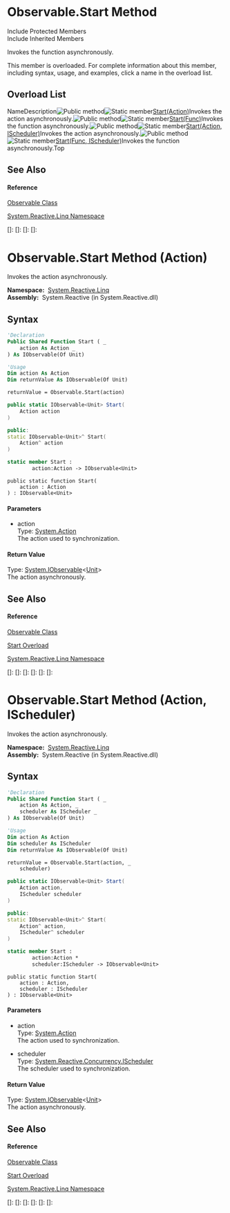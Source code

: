 # Observable.Start Method

Include Protected Members  
Include Inherited Members

Invokes the function asynchronously.

This member is overloaded. For complete information about this member, including syntax, usage, and examples, click a name in the overload list.

## Overload List

NameDescription![Public method](images\Hh303103.pubmethod(en-us,VS.103).gif "Public method")![Static member](images\Hh244319.static(en-us,VS.103).gif "Static member")[Start(Action)](https://msdn.microsoft.com/en-us/library/m:system.reactive.linq.observable.start(system.action)(v=VS.103))Invokes the action asynchronously.![Public method](images\Hh303103.pubmethod(en-us,VS.103).gif "Public method")![Static member](images\Hh244319.static(en-us,VS.103).gif "Static member")[Start<TSource>(Func<TSource>)](https://msdn.microsoft.com/en-us/library/m:system.reactive.linq.observable.start%60%601(system.func%7b%60%600%7d)(v=VS.103))Invokes the function asynchronously.![Public method](images\Hh303103.pubmethod(en-us,VS.103).gif "Public method")![Static member](images\Hh244319.static(en-us,VS.103).gif "Static member")[Start(Action, IScheduler)](https://msdn.microsoft.com/en-us/library/m:system.reactive.linq.observable.start(system.action%2csystem.reactive.concurrency.ischeduler)(v=VS.103))Invokes the action asynchronously.![Public method](images\Hh303103.pubmethod(en-us,VS.103).gif "Public method")![Static member](images\Hh244319.static(en-us,VS.103).gif "Static member")[Start<TSource>(Func<TSource>, IScheduler)](https://msdn.microsoft.com/en-us/library/m:system.reactive.linq.observable.start%60%601(system.func%7b%60%600%7d%2csystem.reactive.concurrency.ischeduler)(v=VS.103))Invokes the function asynchronously.Top

## See Also

#### Reference

[Observable Class](Observable\Observable.md)

[System.Reactive.Linq Namespace](System.Reactive.Linq\System.Reactive.Linq.md)

[]: 
[]: 
[]: 
[]: 
# Observable.Start Method (Action)

Invokes the action asynchronously.

**Namespace:**  [System.Reactive.Linq](System.Reactive.Linq\System.Reactive.Linq.md)  
**Assembly:**  System.Reactive (in System.Reactive.dll)

## Syntax

```vb
'Declaration
Public Shared Function Start ( _
    action As Action _
) As IObservable(Of Unit)
```

```vb
'Usage
Dim action As Action
Dim returnValue As IObservable(Of Unit)

returnValue = Observable.Start(action)
```

```csharp
public static IObservable<Unit> Start(
    Action action
)
```

```c++
public:
static IObservable<Unit>^ Start(
    Action^ action
)
```

```fsharp
static member Start : 
        action:Action -> IObservable<Unit> 
```

```jscript
public static function Start(
    action : Action
) : IObservable<Unit>
```

#### Parameters

- action  
  Type: [System.Action](https://msdn.microsoft.com/en-us/library/Bb534741)  
  The action used to synchronization.

#### Return Value

Type: [System.IObservable](https://msdn.microsoft.com/en-us/library/Dd990377)\<[Unit](Unit\Unit.md)\>  
The action asynchronously.

## See Also

#### Reference

[Observable Class](Observable\Observable.md)

[Start Overload](Start\Observable.Start.md)

[System.Reactive.Linq Namespace](System.Reactive.Linq\System.Reactive.Linq.md)

[]: 
[]: 
[]: 
[]: 
[]: 
[]: 
# Observable.Start Method (Action, IScheduler)

Invokes the action asynchronously.

**Namespace:**  [System.Reactive.Linq](System.Reactive.Linq\System.Reactive.Linq.md)  
**Assembly:**  System.Reactive (in System.Reactive.dll)

## Syntax

```vb
'Declaration
Public Shared Function Start ( _
    action As Action, _
    scheduler As IScheduler _
) As IObservable(Of Unit)
```

```vb
'Usage
Dim action As Action
Dim scheduler As IScheduler
Dim returnValue As IObservable(Of Unit)

returnValue = Observable.Start(action, _
    scheduler)
```

```csharp
public static IObservable<Unit> Start(
    Action action,
    IScheduler scheduler
)
```

```c++
public:
static IObservable<Unit>^ Start(
    Action^ action, 
    IScheduler^ scheduler
)
```

```fsharp
static member Start : 
        action:Action * 
        scheduler:IScheduler -> IObservable<Unit> 
```

```jscript
public static function Start(
    action : Action, 
    scheduler : IScheduler
) : IObservable<Unit>
```

#### Parameters

- action  
  Type: [System.Action](https://msdn.microsoft.com/en-us/library/Bb534741)  
  The action used to synchronization.

- scheduler  
  Type: [System.Reactive.Concurrency.IScheduler](IScheduler\IScheduler.md)  
  The scheduler used to synchronization.

#### Return Value

Type: [System.IObservable](https://msdn.microsoft.com/en-us/library/Dd990377)\<[Unit](Unit\Unit.md)\>  
The action asynchronously.

## See Also

#### Reference

[Observable Class](Observable\Observable.md)

[Start Overload](Start\Observable.Start.md)

[System.Reactive.Linq Namespace](System.Reactive.Linq\System.Reactive.Linq.md)

[]: 
[]: 
[]: 
[]: 
[]: 
[]: 